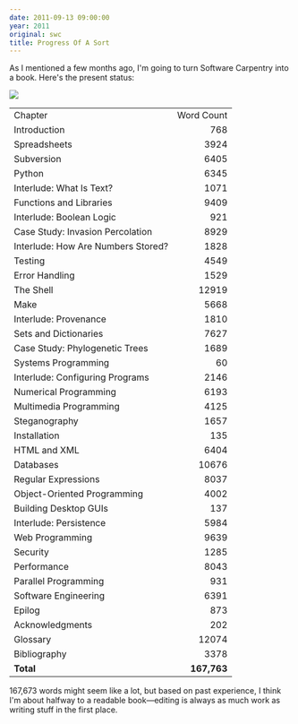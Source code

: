 ```yaml
---
date: 2011-09-13 09:00:00
year: 2011
original: swc
title: Progress Of A Sort
---
```

<p>As I mentioned a few months ago, I'm going to turn Software Carpentry into a book. Here's the present status:</p>
<p><img src="{{site.github.url}}/files/2011/09/Screenshot.png" /></p>
<table>
<tbody>
<tr>
<td>Chapter</td>
<td align="right">Word Count</td>
</tr>
<tr>
<td>Introduction</td>
<td align="right">768</td>
</tr>
<tr>
<td>Spreadsheets</td>
<td align="right">3924</td>
</tr>
<tr>
<td>Subversion</td>
<td align="right">6405</td>
</tr>
<tr>
<td>Python</td>
<td align="right">6345</td>
</tr>
<tr>
<td>Interlude: What Is Text?</td>
<td align="right">1071</td>
</tr>
<tr>
<td>Functions and Libraries</td>
<td align="right">9409</td>
</tr>
<tr>
<td>Interlude: Boolean Logic</td>
<td align="right">921</td>
</tr>
<tr>
<td>Case Study: Invasion Percolation</td>
<td align="right">8929</td>
</tr>
<tr>
<td>Interlude: How Are Numbers Stored?</td>
<td align="right">1828</td>
</tr>
<tr>
<td>Testing</td>
<td align="right">4549</td>
</tr>
<tr>
<td>Error Handling</td>
<td align="right">1529</td>
</tr>
<tr>
<td>The Shell</td>
<td align="right">12919</td>
</tr>
<tr>
<td>Make</td>
<td align="right">5668</td>
</tr>
<tr>
<td>Interlude: Provenance</td>
<td align="right">1810</td>
</tr>
<tr>
<td>Sets and Dictionaries</td>
<td align="right">7627</td>
</tr>
<tr>
<td>Case Study: Phylogenetic Trees</td>
<td align="right">1689</td>
</tr>
<tr>
<td>Systems Programming</td>
<td align="right">60</td>
</tr>
<tr>
<td>Interlude: Configuring Programs</td>
<td align="right">2146</td>
</tr>
<tr>
<td>Numerical Programming</td>
<td align="right">6193</td>
</tr>
<tr>
<td>Multimedia Programming</td>
<td align="right">4125</td>
</tr>
<tr>
<td>Steganography</td>
<td align="right">1657</td>
</tr>
<tr>
<td>Installation</td>
<td align="right">135</td>
</tr>
<tr>
<td>HTML and XML</td>
<td align="right">6404</td>
</tr>
<tr>
<td>Databases</td>
<td align="right">10676</td>
</tr>
<tr>
<td>Regular Expressions</td>
<td align="right">8037</td>
</tr>
<tr>
<td>Object-Oriented Programming</td>
<td align="right">4002</td>
</tr>
<tr>
<td>Building Desktop GUIs</td>
<td align="right">137</td>
</tr>
<tr>
<td>Interlude: Persistence</td>
<td align="right">5984</td>
</tr>
<tr>
<td>Web Programming</td>
<td align="right">9639</td>
</tr>
<tr>
<td>Security</td>
<td align="right">1285</td>
</tr>
<tr>
<td>Performance</td>
<td align="right">8043</td>
</tr>
<tr>
<td>Parallel Programming</td>
<td align="right">931</td>
</tr>
<tr>
<td>Software Engineering</td>
<td align="right">6391</td>
</tr>
<tr>
<td>Epilog</td>
<td align="right">873</td>
</tr>
<tr>
<td>Acknowledgments</td>
<td align="right">202</td>
</tr>
<tr>
<td>Glossary</td>
<td align="right">12074</td>
</tr>
<tr>
<td>Bibliography</td>
<td align="right">3378</td>
</tr>
<tr>
<td><strong>Total</strong></td>
<td align="right"><strong>167,763</strong></td>
</tr>
</tbody>
</table>
<p>167,673 words might seem like a lot, but based on past experience, I think I'm about halfway to a readable book&mdash;editing is always as much work as writing stuff in the first place.</p>

